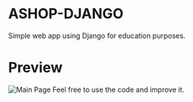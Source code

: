 # ASHOP-DJANGO

Simple web app using Django for education purposes.

# Preview

![Main Page](https://lh3.googleusercontent.com/6oeimmZy149lLzDRvdSsNSwSB3XVRlsoTzrmmsRLxnN96xXZSfzN5_pPoHY9p7AIJE97QOO836NcTg "Main Page")
Feel free to use the code and improve it.
